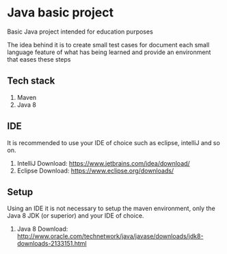 # Java basic project

Basic Java project intended for education purposes

The idea behind it is to create small test cases for document each small language feature of what has being learned and provide an environment that eases these steps


## Tech stack

1. Maven
2. Java 8


## IDE

It is recommended to use your IDE of choice such as eclipse, intelliJ and so on.

1. IntelliJ Download: https://www.jetbrains.com/idea/download/
2. Eclipse Download: https://www.eclipse.org/downloads/

## Setup

Using an IDE it is not necessary to setup the maven environment, only the Java 8 JDK (or superior) and your IDE of choice.


1. Java 8 Download: http://www.oracle.com/technetwork/java/javase/downloads/jdk8-downloads-2133151.html

